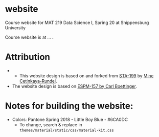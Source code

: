 # website
Course website for MAT 219 Data Science I, Spring 20 at Shippensburg University

Course website is at ... .

# Attribution
- - This website design is based on and forked from [STA-199](https://github.com/Sta199-S18/website) by [Mine Cetinkaya-Rundel](http://www2.stat.duke.edu/~mc301/).
- The website design is based on [ESPM-157 by Carl Boettinger](https://espm-157.carlboettiger.info/).

# Notes for building the website:

- Colors: Pantone Spring 2018 - Little Boy Blue - #6CA0DC
  - To change, search & replace in `themes/material/static/css/material-kit.css`
